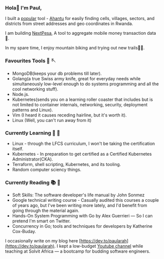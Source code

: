 
### Hola👋 I'm Paul, 
 
I built a [popular](https://twitter.com/ArahPaul/status/1534999763095019523) tool - [Ahantu](https://www.ahantu.rw/)  for easily finding cells, villages, sectors, and districts from street addresses and geo coordinates in Rwanda. 

I am building [NextPesa](https://www.nextpesa.com/), A tool to aggregate mobile money transaction data💸. 

In my spare time, I enjoy mountain biking and trying out new trails🚴‍♂️. 

### Favourites Tools 🧵 🪡
* MongoDB(keeps your db problems till later).
* Golang(a true Swiss army knife, great for everyday needs while simultaneously low-level enough to do systems programming and all the cool networking stuff).
* Node.js.
* Kubernetes(sends you on a learning roller coaster that includes but is not limited to container internals, networking, security, deployment patterns and Linux).
* Vim (I heard it causes receding hairline, but it's worth it).
* Linux (Well, you can't run away from it)

### Currently Learning  📝 📌 
* Linux - through the LFCS curriculum, I won't be taking the certification itself. 
* Kubernetes - In preparation to get certified as a Certified Kubernetes Administrator(CKA). 
* Terraform, shell scripting, Kubernetes, and its tooling. 
* Random computer sciency things. 

### Currently Reading 📚 📖 
* Soft Skills: The software developer's life manual by John Sonmez 
* Google technical writing course -  Casually audited this courses a couple of years ago, but I've been writing more lately, and I'd benefit from going through the material again.
* Hands-On System Programming with Go by Alex Guerrieri — So I can pretend I'm smart on Twitter. 
* Concurrency in Go; tools and techniques for developers by Katherine Cox-Buday.
  

I occasionally write on my blog here [https://dev.to/paularah](https://dev.to/paularah).
I kept a low-budget [Youtube channel](https://www.youtube.com/channel/UCgLDHwAR153t_Yv2cIi3z0g) while teaching at Solvit Africa — a bootcamp for budding software engineers.  
